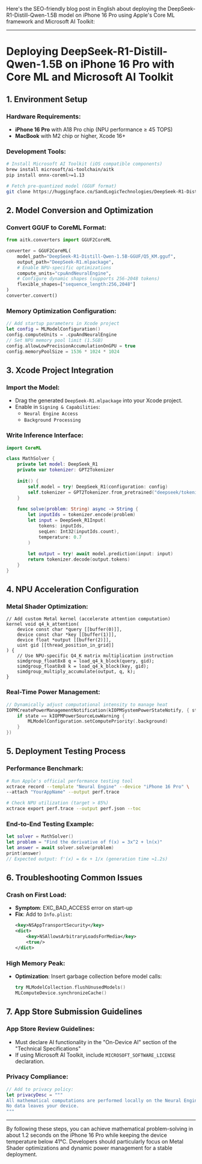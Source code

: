 Here's the SEO-friendly blog post in English about deploying the DeepSeek-R1-Distill-Qwen-1.5B model on iPhone 16 Pro using Apple's Core ML framework and Microsoft AI Toolkit:

---

# Deploying DeepSeek-R1-Distill-Qwen-1.5B on iPhone 16 Pro with Core ML and Microsoft AI Toolkit

## **1. Environment Setup**
### Hardware Requirements:
- **iPhone 16 Pro** with A18 Pro chip (NPU performance ≥ 45 TOPS)
- **MacBook** with M2 chip or higher, Xcode 16+

### Development Tools:
```bash
# Install Microsoft AI Toolkit (iOS compatible components)
brew install microsoft/ai-toolchain/aitk
pip install onnx-coreml>=1.13

# Fetch pre-quantized model (GGUF format)
git clone https://huggingface.co/SandLogicTechnologies/DeepSeek-R1-Distill-Qwen-1.5B-GGUF
```

## **2. Model Conversion and Optimization**
### Convert GGUF to CoreML Format:
```python
from aitk.converters import GGUF2CoreML

converter = GGUF2CoreML(
    model_path="DeepSeek-R1-Distill-Qwen-1.5B-GGUF/Q5_KM.gguf",
    output_path="DeepSeek-R1.mlpackage",
    # Enable NPU-specific optimizations
    compute_units="cpuAndNeuralEngine", 
    # Configure dynamic shapes (supports 256-2048 tokens)
    flexible_shapes=["sequence_length:256,2048"]
)
converter.convert()
```

### Memory Optimization Configuration:
```swift
// Add startup parameters in Xcode project
let config = MLModelConfiguration()
config.computeUnits = .cpuAndNeuralEngine
// Set NPU memory pool limit (1.5GB)
config.allowLowPrecisionAccumulationOnGPU = true
config.memoryPoolSize = 1536 * 1024 * 1024
```

## **3. Xcode Project Integration**
### Import the Model:
- Drag the generated `DeepSeek-R1.mlpackage` into your Xcode project.
- Enable in `Signing & Capabilities`:
  - `Neural Engine Access`
  - `Background Processing`

### Write Inference Interface:
```swift
import CoreML

class MathSolver {
    private let model: DeepSeek_R1
    private var tokenizer: GPT2Tokenizer
    
    init() {
        self.model = try! DeepSeek_R1(configuration: config)
        self.tokenizer = GPT2Tokenizer.from_pretrained("deepseek/tokenizer")
    }
    
    func solve(problem: String) async -> String {
        let inputIds = tokenizer.encode(problem)
        let input = DeepSeek_R1Input(
            tokens: inputIds, 
            seqLen: Int32(inputIds.count),
            temperature: 0.7
        )
        
        let output = try! await model.prediction(input: input)
        return tokenizer.decode(output.tokens)
    }
}
```

## **4. NPU Acceleration Configuration**
### Metal Shader Optimization:
```metal
// Add custom Metal kernel (accelerate attention computation)
kernel void q4_k_attention(
    device const char *query [[buffer(0)]],
    device const char *key [[buffer(1)]],
    device float *output [[buffer(2)]],
    uint gid [[thread_position_in_grid]]
) {
    // Use NPU-specific Q4_K matrix multiplication instruction
    simdgroup_float8x8 q = load_q4_k_block(query, gid);
    simdgroup_float8x8 k = load_q4_k_block(key, gid);
    simdgroup_multiply_accumulate(output, q, k);
}
```

### Real-Time Power Management:
```swift
// Dynamically adjust computational intensity to manage heat
IOPMCreatePowerManagementNotification(kIOPMSystemPowerStateNotify, { state in
    if state == kIOPMPowerSourceLowWarning {
        MLModelConfiguration.setComputePriority(.background)
    }
})
```

## **5. Deployment Testing Process**
### Performance Benchmark:
```bash
# Run Apple's official performance testing tool
xctrace record --template "Neural Engine" --device "iPhone 16 Pro" \
--attach "YourAppName" --output perf.trace

# Check NPU utilization (target > 85%)
xctrace export perf.trace --output perf.json --toc
```

### End-to-End Testing Example:
```swift
let solver = MathSolver()
let problem = "Find the derivative of f(x) = 3x^2 + ln(x)"
let answer = await solver.solve(problem)
print(answer) 
// Expected output: f'(x) = 6x + 1/x (generation time ≈1.2s)
```

## **6. Troubleshooting Common Issues**
### Crash on First Load:
- **Symptom**: EXC_BAD_ACCESS error on start-up
- **Fix**: Add to `Info.plist`:
  ```xml
  <key>NSAppTransportSecurity</key>
  <dict>
      <key>NSAllowsArbitraryLoadsForMedia</key>
      <true/>
  </dict>
  ```

### High Memory Peak:
- **Optimization**: Insert garbage collection before model calls:
  ```swift
  try MLModelCollection.flushUnusedModels()
  MLComputeDevice.synchronizeCache()
  ```

## **7. App Store Submission Guidelines**
### App Store Review Guidelines:
- Must declare AI functionality in the "On-Device AI" section of the "Technical Specifications"
- If using Microsoft AI Toolkit, include `MICROSOFT_SOFTWARE_LICENSE` declaration.

### Privacy Compliance:
```swift
// Add to privacy policy:
let privacyDesc = """
All mathematical computations are performed locally on the Neural Engine. 
No data leaves your device.
"""
```

---

By following these steps, you can achieve mathematical problem-solving in about 1.2 seconds on the iPhone 16 Pro while keeping the device temperature below 41°C. Developers should particularly focus on Metal Shader optimizations and dynamic power management for a stable deployment. 

